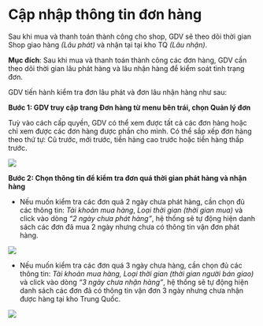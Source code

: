 # Cập nhập thông tin đơn hàng

Sau khi mua và thanh toán thành công cho shop, GDV sẽ theo dõi thời gian Shop giao hàng *(Lâu phát)* và nhận tại tại kho TQ *(Lâu nhận)*.

**Mục đích**: Sau khi mua và thanh toán thành công các đơn hàng, GDV cần theo dõi thời gian lâu phát hàng và lâu nhận hàng để kiểm soát tình trạng đơn.

GDV tiến hành kiểm tra đơn lâu phát và đơn lâu nhận hàng như sau:

**Bước 1: GDV truy cập trang Đơn hàng từ menu bên trái, chọn Quản lý đơn**

Tuỳ vào cách cấp quyền, GDV có thể xem được tất cả các đơn hàng hoặc chỉ xem được các đơn hàng được phần cho mình.
Có thể sắp xếp đơn hàng theo thứ tự: Cũ trước, mới trước, tiền hàng cao trước hoặc tiền hàng thấp trước.

![](https://user-images.githubusercontent.com/121548042/213068286-ee8e557a-bbf6-4f3d-8df4-6d25ecd9a301.png)


**Bước 2: Chọn thông tin để kiểm tra đơn quá thời gian phát hàng và nhận hàng**
-	Nếu muốn kiểm tra các đơn quá 2 ngày chưa phát hàng, cần chọn đủ các thông tin: *Tài khoản mua hàng*, *Loại thời gian (thời gian mua)* và click vào dòng *“2 ngày chưa phát hàng”*, hệ thống sẽ tự động hiện danh sách các đơn đã mua 2 ngày nhưng chưa có thông tin vận đơn phát hàng.

![](https://user-images.githubusercontent.com/121548042/213068301-38f13173-21f4-4124-8e74-2c6343e118dc.png)
  

-	Nếu muốn kiểm tra các đơn quá 3 ngày chưa  hàng, cần chọn đủ các thông tin: *Tài khoản mua hàng, Loại thời gian (thời gian người bán giao)* và click vào dòng *“3 ngày chưa nhận hàng”*, hệ thống sẽ tự động hiện danh sách các đơn đã có thông tin vận đơn 3 ngày nhưng chưa nhận được hàng tại kho Trung Quốc.

![](https://user-images.githubusercontent.com/121548042/213068311-9bec775e-e8ca-475d-9fc9-9667574ef449.png)



